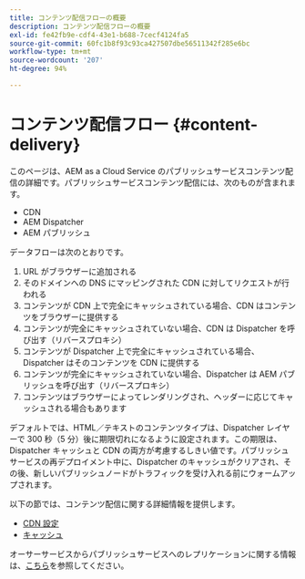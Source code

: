 ```yaml
---
title: コンテンツ配信フローの概要
description: コンテンツ配信フローの概要
exl-id: fe42fb9e-cdf4-43e1-b688-7cecf4124fa5
source-git-commit: 60fc1b8f93c93ca427507dbe56511342f285e6bc
workflow-type: tm+mt
source-wordcount: '207'
ht-degree: 94%

---
```


# コンテンツ配信フロー {#content-delivery}

このページは、AEM as a Cloud Service のパブリッシュサービスコンテンツ配信の詳細です。パブリッシュサービスコンテンツ配信には、次のものが含まれます。

* CDN
* AEM Dispatcher
* AEM パブリッシュ

データフローは次のとおりです。

1. URL がブラウザーに追加される
1. そのドメインへの DNS にマッピングされた CDN に対してリクエストが行われる
1. コンテンツが CDN 上で完全にキャッシュされている場合、CDN はコンテンツをブラウザーに提供する
1. コンテンツが完全にキャッシュされていない場合、CDN は Dispatcher を呼び出す（リバースプロキシ）
1. コンテンツが Dispatcher 上で完全にキャッシュされている場合、Dispatcher はそのコンテンツを CDN に提供する
1. コンテンツが完全にキャッシュされていない場合、Dispatcher は AEM パブリッシュを呼び出す（リバースプロキシ）
1. コンテンツはブラウザーによってレンダリングされ、ヘッダーに応じてキャッシュされる場合もあります

デフォルトでは、HTML／テキストのコンテンツタイプは、Dispatcher レイヤーで 300 秒（5 分）後に期限切れになるように設定されます。この期限は、Dispatcher キャッシュと CDN の両方が考慮するしきい値です。パブリッシュサービスの再デプロイメント中に、Dispatcher のキャッシュがクリアされ、その後、新しいパブリッシュノードがトラフィックを受け入れる前にウォームアップされます。

以下の節では、コンテンツ配信に関する詳細情報を提供します。
* [CDN 設定](/help/implementing/dispatcher/cdn.md)
* [キャッシュ](/help/implementing/dispatcher/caching.md)


オーサーサービスからパブリッシュサービスへのレプリケーションに関する情報は、[こちら](/help/operations/replication.md)を参照してください。
